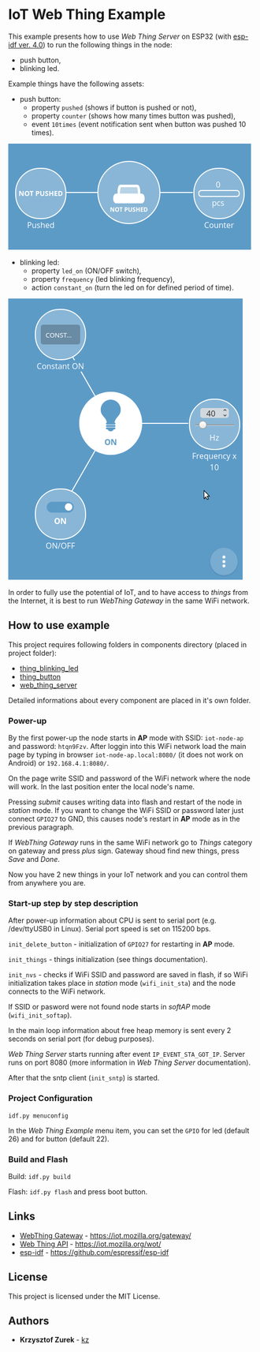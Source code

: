 # IoT Web Thing Example

This example presents how to use *Web Thing Server* on ESP32 (with [esp-idf ver. 4.0](https://github.com/espressif/esp-idf)) to run the following things in the node:

 * push button,
 * blinking led.

Example things have the following assets:

 * push button:
	- property ```pushed``` (shows if button is pushed or not),
	- property ```counter``` (shows how many times button was pushed),
	- event ```10times``` (event notification sent when button was pushed 10 times).

![push button](./button.png)
	
 * blinking led:
	- property ```led_on``` (ON/OFF switch),
	- property ```frequency``` (led blinking frequency),
	- action ```constant_on``` (turn the led on for defined period of time).
	
![led](./led.png)

In order to fully use the potential of IoT, and to have access to *things* from the Internet, it is best to run *WebThing Gateway* in the same WiFi network.

## How to use example

This project requires following folders in components directory (placed in project folder):

* [thing_blinking_led](https://github.com/KrzysztofZurek1973/iot_components/tree/master/thing_blinking_led)
* [thing_button](https://github.com/KrzysztofZurek1973/iot_components/tree/master/thing_button)
* [web_thing_server](https://github.com/KrzysztofZurek1973/iot_components/tree/master/web_thing_server)

Detailed informations about every component are placed in it's own folder.

### Power-up

By the first power-up the node starts in **AP** mode with SSID: ```iot-node-ap``` and password: ```htqn9Fzv```. After loggin into this WiFi network load the main page by typing in browser ```iot-node-ap.local:8080/``` (it does not work on Android) or ```192.168.4.1:8080/```.

On the page write SSID and password of the WiFi network where the node will work. In the last position enter the local node's name.

Pressing *submit* causes writing data into flash and restart of the node in *station* mode. If you want to change the WiFi SSID or password later just connect ```GPIO27``` to GND, this causes node's restart in **AP** mode as in the previous paragraph.

If *WebThing Gateway* runs in the same WiFi network go to *Things* category on gateway and press *plus* sign. Gateway shoud find new things, press *Save* and *Done*.

Now you have 2 new things in your IoT network and you can control them from anywhere you are.

### Start-up step by step description

After power-up information about CPU is sent to serial port (e.g. /dev/ttyUSB0 in Linux). Serial port speed is set on 115200 bps.

```init_delete_button``` - initialization of ```GPIO27``` for restarting in **AP** mode.

```init_things``` - things initialization (see things documentation).

```init_nvs``` - checks if WiFi SSID and password are saved in flash, if so WiFi initialization takes place in *station* mode (```wifi_init_sta```) and the node connects to the WiFi network.

If SSID or pasword were not found node starts in *softAP* mode (```wifi_init_softap```).

In the main loop information about free heap memory is sent every 2 seconds on serial port (for debug purposes).

*Web Thing Server* starts running after event ```IP_EVENT_STA_GOT_IP```. Server runs on port 8080  (more information in *Web Thing Server* documentation).

After that the sntp client (```init_sntp```) is started.

### Project Configuration

```
idf.py menuconfig
```

In the *Web Thing Example* menu item, you can set the ```GPIO``` for led (default 26) and for button (default 22).

### Build and Flash


Build: ```idf.py build```

Flash: ```idf.py flash``` and press boot button.

## Links

* [WebThing Gateway](https://iot.mozilla.org/gateway/) - https://iot.mozilla.org/gateway/
* [Web Thing API](https://iot.mozilla.org/wot/) - https://iot.mozilla.org/wot/
* [esp-idf](https://github.com/espressif/esp-idf) - https://github.com/espressif/esp-idf

## License

This project is licensed under the MIT License.

## Authors

* **Krzysztof Zurek** - [kz](https://github.com/KrzysztofZurek1973)
